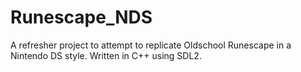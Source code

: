 # Runescape_NDS
 A refresher project to attempt to replicate Oldschool Runescape in a Nintendo DS style.
 Written in C++ using SDL2.
